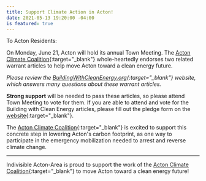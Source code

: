 ```yaml
---
title: Support Climate Action in Acton!
date: 2021-05-13 19:20:00 -04:00
is featured: true
---
```


To Acton Residents:

On Monday, June 21, Acton will hold its annual Town Meeting. The [Acton Climate Coalition](https://ActonClimateCoalition.org){:target="_blank"} whole-heartedly endorses two related warrant articles to help move Acton toward a clean energy future. 

*Please review the [BuildingWithCleanEnergy.org](http://buildingwithcleanenergy.org/){:target="_blank"} website, which answers many questions about these warrant articles.*   

**Strong support** will be needed to pass these articles, so please attend Town Meeting to vote for them. If you are able to attend and vote for the Building with Clean Energy articles, please fill out the pledge form on the [website](https://buildingwithcleanenergy.org/){:target="_blank"}.

The [Acton Climate Coalition](https://ActonClimateCoalition.org){:target="_blank"} is excited to support this concrete step in lowering Acton's carbon footprint, as one way to participate in the emergency mobilization needed to arrest and reverse climate change.

---

Indivisible Acton-Area is proud to support the work of the [Acton Climate Coalition](https://ActonClimateCoalition.org){:target="_blank"} to move Acton toward a clean energy future!
